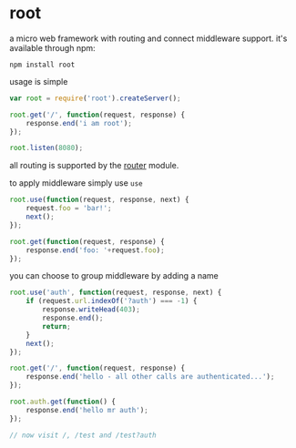 # root

a micro web framework with routing and connect middleware support.
it's available through npm:

	npm install root

usage is simple

``` js
var root = require('root').createServer();

root.get('/', function(request, response) {
	response.end('i am root');
});

root.listen(8080);
```

all routing is supported by the [router](https://github.com/gett/router) module.

to apply middleware simply use `use`

``` js
root.use(function(request, response, next) {
	request.foo = 'bar!';
	next();
});

root.get(function(request, response) {
	response.end('foo: '+request.foo);
});
```

you can choose to group middleware by adding a name

``` js
root.use('auth', function(request, response, next) {
	if (request.url.indexOf('?auth') === -1) {
		response.writeHead(403);
		response.end();
		return;
	}
	next();
});

root.get('/', function(request, response) {
	response.end('hello - all other calls are authenticated...');
});

root.auth.get(function() {
	response.end('hello mr auth');
});

// now visit /, /test and /test?auth
```